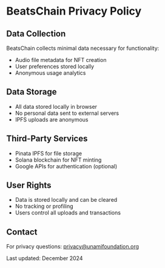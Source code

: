 # BeatsChain Privacy Policy

## Data Collection
BeatsChain collects minimal data necessary for functionality:
- Audio file metadata for NFT creation
- User preferences stored locally
- Anonymous usage analytics

## Data Storage
- All data stored locally in browser
- No personal data sent to external servers
- IPFS uploads are anonymous

## Third-Party Services
- Pinata IPFS for file storage
- Solana blockchain for NFT minting
- Google APIs for authentication (optional)

## User Rights
- Data is stored locally and can be cleared
- No tracking or profiling
- Users control all uploads and transactions

## Contact
For privacy questions: privacy@unamifoundation.org

Last updated: December 2024